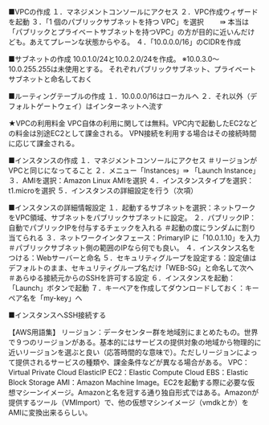 ■VPCの作成
１．マネジメントコンソールにアクセス
２．VPC作成ウィザードを起動
３．「1 個のパブリックサブネットを持つ VPC」を選択
　　⇛ 本当は「パブリックとプライベートサブネットを持つVPC」の方が目的に近いんだけども。あえてプレーンな状態からやる。
４．「10.0.0.0/16」のCIDRを作成

■サブネットの作成
10.0.1.0/24と10.0.2.0/24を作成。
※10.0.3.0～10.0.255.255は未使用とする。
それぞれパブリックサブネット、プライベートサブネットと命名しておく

■ルーティングテーブルの作成
１．10.0.0.0/16はローカルへ
２．それ以外（デフォルトゲートウェイ）はインターネットへ流す

★VPCの利用料金
VPC自体の利用に関しては無料。VPC内で起動したEC2などの料金は別途EC2として課金される。
VPN接続を利用する場合はその接続時間に応じて課金される。

■インスタンスの作成
１．マネジメントコンソールにアクセス ＃リージョンがVPCと同じになってること
２．メニュー「Instances」⇛ 「Launch Instance」
３．AMIを選択：Amazon Linux AMIを選択
４．インスタンスタイプを選択：t1.microを選択
５．インスタンスの詳細設定を行う（次項）

■インスタンスの詳細情報設定
１．起動するサブネットを選択：ネットワークをVPC領域、サブネットをパブリックサブネットに設定。
２．パブリックIP：自動でパブリックIPを付与するチェックを入れる ＃起動の度にランダムに割り当てられる
３．ネットワークインタフェース：PrimaryIP に「10.0.1.10」を入力 ＃パブリックサブネット側の範囲のIPなら何でも良い。
４．インスタンス名をつける：Webサーバーと命名
５．セキュリティグループを設定する：設定値はデフォルトのまま、セキュリティグループ名だけ「WEB-SG」と命名して次へ ＃あらゆる接続元からのSSHを許可する設定
６．インスタンスを起動：「Launch」ボタンで起動
７．キーペアを作成してダウンロードしておく：キーペア名を「my-key」へ

■インスタンスへSSH接続する

【AWS用語集】
リージョン：データセンター群を地域別にまとめたもの。世界で９つのリージョンがある。基本的にはサービスの提供対象の地域から物理的に近いリージョンを選ぶと良い（応答時間的な意味で）。ただしリージョンによって提供されるサービスの種類や、課金条件などが異なる場合がある。
VPC：Virtual Private Cloud
ElasticIP
EC2：Elastic Compute Cloud
EBS：Elastic Block Storage
AMI：Amazon Machine Image。EC2を起動する際に必要な仮想マシーンイメージ。Amazonと名を冠する通り独自形式ではある。Amazonが提供するツール（VMImport）で、他の仮想マシンイメージ（vmdkとか）をAMIに変換出来るらしい。
